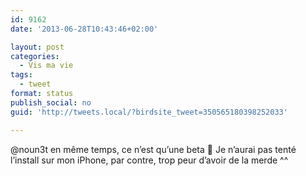 ```yaml
---
id: 9162
date: '2013-06-28T10:43:46+02:00'

layout: post
categories:
  - Vis ma vie
tags:
  - tweet
format: status
publish_social: no
guid: 'http://tweets.local/?birdsite_tweet=350565180398252033'

---
```


@noun3t en même temps, ce n’est qu’une beta 🙂 Je n’aurai pas tenté l’install sur mon iPhone, par contre, trop peur d’avoir de la merde ^^